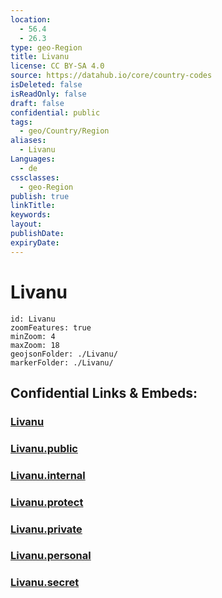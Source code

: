 ```yaml
---
location:
  - 56.4
  - 26.3
type: geo-Region
title: Livanu
license: CC BY-SA 4.0
source: https://datahub.io/core/country-codes
isDeleted: false
isReadOnly: false
draft: false
confidential: public
tags:
  - geo/Country/Region
aliases:
  - Livanu
Languages:
  - de
cssclasses:
  - geo-Region
publish: true
linkTitle:
keywords:
layout:
publishDate:
expiryDate:
---
```


# Livanu

```leaflet
id: Livanu
zoomFeatures: true 
minZoom: 4 
maxZoom: 18
geojsonFolder: ./Livanu/
markerFolder: ./Livanu/
```


## Confidential Links & Embeds: 

### [Livanu](/_Standards/Earth/Continent/Europe/Europe~North/Latvia/Counties/Livanu.md) 

### [Livanu.public](/_public/Earth/Continent/Europe/Europe~North/Latvia/Counties/Livanu.public.md) 

### [Livanu.internal](/_internal/Earth/Continent/Europe/Europe~North/Latvia/Counties/Livanu.internal.md) 

### [Livanu.protect](/_protect/Earth/Continent/Europe/Europe~North/Latvia/Counties/Livanu.protect.md) 

### [Livanu.private](/_private/Earth/Continent/Europe/Europe~North/Latvia/Counties/Livanu.private.md) 

### [Livanu.personal](/_personal/Earth/Continent/Europe/Europe~North/Latvia/Counties/Livanu.personal.md) 

### [Livanu.secret](/_secret/Earth/Continent/Europe/Europe~North/Latvia/Counties/Livanu.secret.md)

